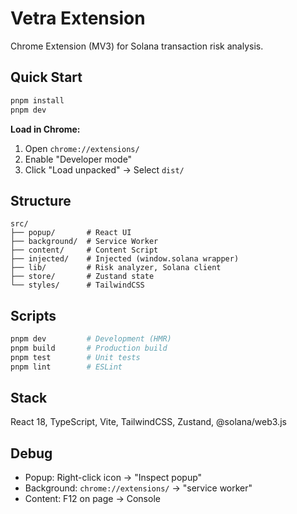 # Vetra Extension

Chrome Extension (MV3) for Solana transaction risk analysis.

## Quick Start

```bash
pnpm install
pnpm dev
```

**Load in Chrome:**
1. Open `chrome://extensions/`
2. Enable "Developer mode"
3. Click "Load unpacked" → Select `dist/`

## Structure

```
src/
├── popup/       # React UI
├── background/  # Service Worker
├── content/     # Content Script
├── injected/    # Injected (window.solana wrapper)
├── lib/         # Risk analyzer, Solana client
├── store/       # Zustand state
└── styles/      # TailwindCSS
```

## Scripts

```bash
pnpm dev         # Development (HMR)
pnpm build       # Production build
pnpm test        # Unit tests
pnpm lint        # ESLint
```

## Stack

React 18, TypeScript, Vite, TailwindCSS, Zustand, @solana/web3.js

## Debug

- Popup: Right-click icon → "Inspect popup"
- Background: `chrome://extensions/` → "service worker"
- Content: F12 on page → Console

